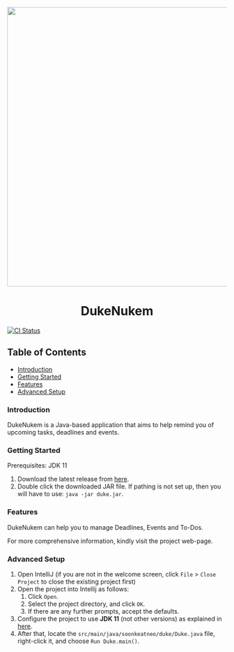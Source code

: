 <p align="center"><img height="640" src="https://soonkeatneo.github.io/ip/Ui.png"/></p>
<h1 align="center">DukeNukem</h1>


[![CI Status](https://github.com/soonkeatneo/ip/workflows/Java%20CI/badge.svg)](https://github.com/soonkeatneo/ip/actions)

## Table of Contents
* [Introduction](#introduction)
* [Getting Started](#getting-started)
* [Features](#features)
* [Advanced Setup](#advanced-setup)

### Introduction

DukeNukem is a Java-based application that aims to help remind you of upcoming tasks, deadlines and events.

### Getting Started

Prerequisites: JDK 11

1. Download the latest release from [here](https://github.com/SoonKeatNeo/ip/releases/). 
1. Double click the downloaded JAR file. If pathing is not set up, then you will have to use: `java -jar duke.jar`.

### Features
DukeNukem can help you to manage Deadlines, Events and To-Dos.

For more comprehensive information, kindly visit the project web-page.

### Advanced Setup
1. Open IntelliJ (if you are not in the welcome screen, click `File` > `Close Project` to close the existing project first)
1. Open the project into Intellij as follows:
   1. Click `Open`.
   1. Select the project directory, and click `OK`.
   1. If there are any further prompts, accept the defaults.
1. Configure the project to use **JDK 11** (not other versions) as explained in [here](https://www.jetbrains.com/help/idea/sdk.html#set-up-jdk).
1. After that, locate the `src/main/java/soonkeatneo/duke/Duke.java` file, right-click it, and choose `Run Duke.main()`.